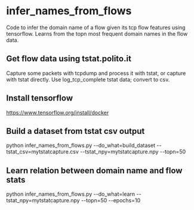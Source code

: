 # infer_names_from_flows
Code to infer the domain name of a flow given its tcp flow features using tensorflow. Learns from the topn most frequent domain names in the flow data. 


## Get flow data using tstat.polito.it
Capture some packets with tcpdump and process it with tstat, or capture with tstat directly. Use log_tcp_complete tstat data; convert to csv. 

## Install tensorflow
https://www.tensorflow.org/install/docker

## Build a dataset from tstat csv output
python infer_names_from_flows.py --do_what=build_dataset --tstat_csv=mytstatcapture.csv --tstat_npy=mytstatcapture.npy --topn=50

## Learn relation between domain name and flow stats
python infer_names_from_flows.py --do_what=learn --tstat_npy=mytstatcapture.npy --topn=50 --epochs=10
